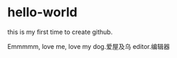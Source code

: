 # hello-world
this is my first time to create github.

Emmmmm, love me, love my dog.爱屋及乌
editor.编辑器

